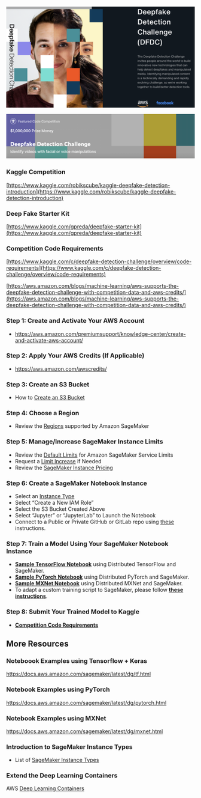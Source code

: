 [![](img/deep-fake-detection-challenge.png)](https://deepfakedetectionchallenge.ai/)

[![](img/kaggle.png)](https://www.kaggle.com/c/deepfake-detection-challenge)

### Kaggle Competition
[https://www.kaggle.com/robikscube/kaggle-deepfake-detection-introduction](https://www.kaggle.com/robikscube/kaggle-deepfake-detection-introduction)

### Deep Fake Starter Kit
[https://www.kaggle.com/gpreda/deepfake-starter-kit](https://www.kaggle.com/gpreda/deepfake-starter-kit)

### Competition Code Requirements
[https://www.kaggle.com/c/deepfake-detection-challenge/overview/code-requirements](https://www.kaggle.com/c/deepfake-detection-challenge/overview/code-requirements)

[https://aws.amazon.com/blogs/machine-learning/aws-supports-the-deepfake-detection-challenge-with-competition-data-and-aws-credits/](https://aws.amazon.com/blogs/machine-learning/aws-supports-the-deepfake-detection-challenge-with-competition-data-and-aws-credits/)

### Step 1:  Create and Activate Your AWS Account
* https://aws.amazon.com/premiumsupport/knowledge-center/create-and-activate-aws-account/ 

### Step 2:  Apply Your AWS Credits (If Applicable)
* https://aws.amazon.com/awscredits/  

### Step 3:  Create an S3 Bucket
* How to [Create an S3 Bucket](https://docs.aws.amazon.com/AmazonS3/latest/user-guide/create-bucket.html)

### Step 4:  Choose a Region
* Review the [Regions](https://docs.aws.amazon.com/general/latest/gr/rande.html#sagemaker_region) supported by Amazon SageMaker 

### Step 5:  Manage/Increase SageMaker Instance Limits
* Review the [Default Limits](https://docs.aws.amazon.com/general/latest/gr/sagemaker.html#limits_sagemaker) for Amazon SageMaker Service Limits
* Request a [Limit Increase](https://docs.aws.amazon.com/servicequotas/latest/userguide/request-quota-increase.html) if Needed
* Review the [SageMaker Instance Pricing](https://aws.amazon.com/sagemaker/pricing/instance-types/)

### Step 6:  Create a SageMaker Notebook Instance
* Select an [Instance Type](https://aws.amazon.com/sagemaker/pricing/instance-types/)
* Select “Create a New IAM Role”
* Select the S3 Bucket Created Above
* Select “Jupyter” or “JupyterLab” to Launch the Notebook
* Connect to a Public or Private GitHub or GitLab repo using [these](git-integration.md) instructions.

### Step 7:  Train a Model Using Your SageMaker Notebook Instance
* [**Sample TensorFlow Notebook**](tensorflow/) using Distributed TensorFlow and SageMaker.
* [**Sample PyTorch Notebook**](pytorch/) using Distributed PyTorch and SageMaker.
* [**Sample MXNet Notebook**](mxnet/) using Distributed MXNet and SageMaker.
* To adapt a custom training script to SageMaker, please follow [**these instructions**](https://sagemaker.readthedocs.io/en/stable/using_tf.html#adapting-your-local-tensorflow-script).

### Step 8:  Submit Your Trained Model to Kaggle
* [**Competition Code Requirements**](https://www.kaggle.com/c/deepfake-detection-challenge/overview/code-requirements)

## More Resources 
### Noteboook Examples using Tensorflow + Keras
https://docs.aws.amazon.com/sagemaker/latest/dg/tf.html

### Notebook Examples using PyTorch
https://docs.aws.amazon.com/sagemaker/latest/dg/pytorch.html

### Notebook Examples using MXNet
https://docs.aws.amazon.com/sagemaker/latest/dg/mxnet.html

### Introduction to SageMaker Instance Types
* List of [SageMaker Instance Types](https://aws.amazon.com/sagemaker/pricing/instance-types/)

### Extend the Deep Learning Containers
AWS [Deep Learning Containers](https://docs.aws.amazon.com/sagemaker/latest/dg/your-algorithms.html)
